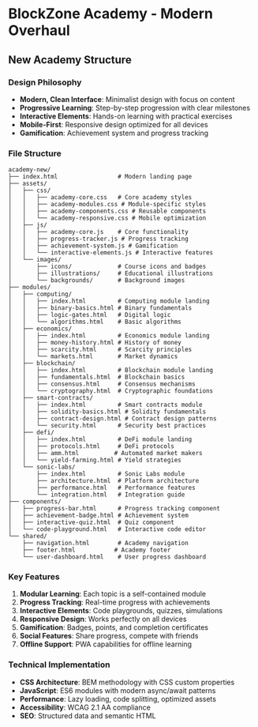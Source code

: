# BlockZone Academy - Modern Overhaul

## New Academy Structure

### Design Philosophy
- **Modern, Clean Interface**: Minimalist design with focus on content
- **Progressive Learning**: Step-by-step progression with clear milestones
- **Interactive Elements**: Hands-on learning with practical exercises
- **Mobile-First**: Responsive design optimized for all devices
- **Gamification**: Achievement system and progress tracking

### File Structure
```
academy-new/
├── index.html                 # Modern landing page
├── assets/
│   ├── css/
│   │   ├── academy-core.css   # Core academy styles
│   │   ├── academy-modules.css # Module-specific styles
│   │   ├── academy-components.css # Reusable components
│   │   └── academy-responsive.css # Mobile optimization
│   ├── js/
│   │   ├── academy-core.js    # Core functionality
│   │   ├── progress-tracker.js # Progress tracking
│   │   ├── achievement-system.js # Gamification
│   │   └── interactive-elements.js # Interactive features
│   └── images/
│       ├── icons/             # Course icons and badges
│       ├── illustrations/     # Educational illustrations
│       └── backgrounds/       # Background images
├── modules/
│   ├── computing/
│   │   ├── index.html         # Computing module landing
│   │   ├── binary-basics.html # Binary fundamentals
│   │   ├── logic-gates.html   # Digital logic
│   │   └── algorithms.html    # Basic algorithms
│   ├── economics/
│   │   ├── index.html         # Economics module landing
│   │   ├── money-history.html # History of money
│   │   ├── scarcity.html      # Scarcity principles
│   │   └── markets.html       # Market dynamics
│   ├── blockchain/
│   │   ├── index.html         # Blockchain module landing
│   │   ├── fundamentals.html  # Blockchain basics
│   │   ├── consensus.html     # Consensus mechanisms
│   │   └── cryptography.html  # Cryptographic foundations
│   ├── smart-contracts/
│   │   ├── index.html         # Smart contracts module
│   │   ├── solidity-basics.html # Solidity fundamentals
│   │   ├── contract-design.html # Contract design patterns
│   │   └── security.html      # Security best practices
│   ├── defi/
│   │   ├── index.html         # DeFi module landing
│   │   ├── protocols.html     # DeFi protocols
│   │   ├── amm.html          # Automated market makers
│   │   └── yield-farming.html # Yield strategies
│   └── sonic-labs/
│       ├── index.html         # Sonic Labs module
│       ├── architecture.html  # Platform architecture
│       ├── performance.html   # Performance features
│       └── integration.html   # Integration guide
├── components/
│   ├── progress-bar.html      # Progress tracking component
│   ├── achievement-badge.html # Achievement system
│   ├── interactive-quiz.html  # Quiz component
│   └── code-playground.html   # Interactive code editor
└── shared/
    ├── navigation.html        # Academy navigation
    ├── footer.html           # Academy footer
    └── user-dashboard.html    # User progress dashboard
```

### Key Features
1. **Modular Learning**: Each topic is a self-contained module
2. **Progress Tracking**: Real-time progress with achievements
3. **Interactive Elements**: Code playgrounds, quizzes, simulations
4. **Responsive Design**: Works perfectly on all devices
5. **Gamification**: Badges, points, and completion certificates
6. **Social Features**: Share progress, compete with friends
7. **Offline Support**: PWA capabilities for offline learning

### Technical Implementation
- **CSS Architecture**: BEM methodology with CSS custom properties
- **JavaScript**: ES6 modules with modern async/await patterns
- **Performance**: Lazy loading, code splitting, optimized assets
- **Accessibility**: WCAG 2.1 AA compliance
- **SEO**: Structured data and semantic HTML 